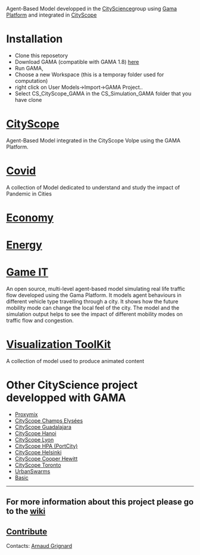 Agent-Based Model developped in the [CityScience](https://www.media.mit.edu/groups/city-science/overview/)group using [Gama Platform](https://gama-platform.github.io/) and integrated in [CityScope](https://www.media.mit.edu/projects/cityscope/overview/)

# Installation
  - Clone this reposetory
  - Download GAMA (compatible with GAMA 1.8) [here](https://gama-platform.github.io/download)
  - Run GAMA, 
  - Choose a new Workspace (this is a temporay folder used for computation)
  - right click on User Models->Import->GAMA Project..
  - Select CS_CityScope_GAMA in the CS_Simulation_GAMA folder that you have clone

# [CityScope](https://github.com/mitmedialab/CityScope_GAMA/wiki/CityScope)

Agent-Based Model integrated in the CityScope Volpe using the GAMA Platform. 

# [Covid](https://github.com/mitmedialab/CityScope_GAMA/wiki/Covid)

A collection of Model dedicated to understand and study the impact of Pandemic in Cities

# [Economy](https://github.com/CityScope/CS_CityScope_GAMA/wiki/Economy)

# [Energy](https://github.com/CityScope/CS_CityScope_GAMA/wiki/Energy)

# [Game IT](https://github.com/mitmedialab/CityScope_GAMA/wiki/Game-IT)
An open source, multi-level agent-based model simulating real life traffic flow developed using the Gama Platform. It models agent behaviours in different vehicle type travelling through a city. It shows how the future mobility mode can change the local feel of the city. The model and the simulation output helps to see the impact of different mobility modes on traffic flow and congestion. 

# [Visualization ToolKit](https://github.com/CityScope/CS_CityScope_GAMA/wiki/VisualizationToolKit)
A collection of model used to produce animated content 

# Other CityScience project developped with GAMA 

 - [Proxymix](https://github.com/CityScope/CS_Proxymix) 
 - [CityScope Champs Elysées](https://github.com/CityScope/CSL_Paris)
 - [CityScope Guadalajara](https://github.com/CityScope/CSL_Guadalajara)
 - [CityScope Hanoi](https://github.com/CityScope/CSL_Hanoi)
 - [CityScope Lyon](https://github.com/CityScope/CSL_Lyon)
 - [CityScope HPA (PortCity)](https://github.com/CityScope/CSL_Hamburg_HPA)
 - [CityScope Helsinki](https://github.com/CityScope/CSL_Helsinki)
 - [CityScope Cooper Hewitt](https://github.com/CityScope/CS_Cooper-Hewitt)
 - [CityScope Toronto](https://github.com/CityScope/CSL_Toronto)
 - [UrbanSwarms](https://github.com/mitmedialab/UrbanSwarms) 
 - [Basic](https://github.com/mitmedialab/Basic)
---
For more information about this project please go to the [wiki](https://github.com/CityScope/CS_Simulation_GAMA/wiki)
---
[Contribute](https://github.com/CityScope/CS_Simulation_GAMA/issues) 
---
Contacts: [Arnaud Grignard](https://github.com/agrignard)
